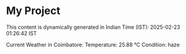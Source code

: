 # My Project

This content is dynamically generated in Indian Time (IST): 2025-02-23 01:26:42 IST


Current Weather in Coimbatore:
Temperature: 25.88 °C
Condition: haze
